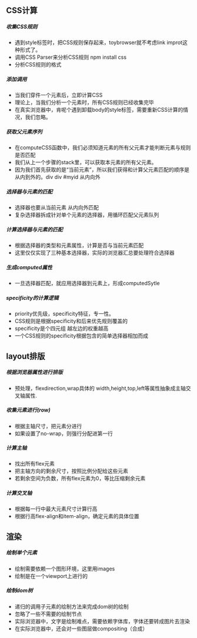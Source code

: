 ## CSS计算
##### 收集CSS规则
- 遇到style标签时，把CSS规则保存起来，toybrowser就不考虑link improt这种形式了。
- 调用CSS Parser来分析CSS规则 npm install css
- 分析CSS规则的格式

##### 添加调用
- 当我们穿件一个元素后，立即计算CSS
- 理论上，当我们分析一个元素时，所有CSS规则已经收集完毕
- 在真实浏览器中，肯呢个遇到卸载body的style标签，需要重新CSS计算的情况，我们忽略。

##### 获取父元素序列
- 在computeCSS函数中，我们必须知道元素的所有父元素才能判断元素与规则是否匹配
- 我们从上一个步骤的stack里，可以获取本元素的所有父元素。
- 因为我们首先获取的是“当前元素”，所以我们获得和计算父元素匹配的顺序是从内到外的。div div #myid 从内向外

##### 选择器与元素的匹配
- 选择器也要从当前元素 从内向外匹配
- 复杂选择器拆成针对单个元素的选择器，用循环匹配父元素队列

##### 计算选择器与元素的匹配
- 根据选择器的类型和元素属性，计算是否与当前元素匹配
- 这里仅仅实现了三种基本选择器，实际的浏览器汇总要处理符合选择器

##### 生成computed属性
- 一旦选择器匹配，就应用选择器到元素上，形成computedSytle

##### specificity的计算逻辑
- priority优先级，specificity特征，专一性。
- CSS规则是根据specificity和后来优先规则覆盖的
- specificity是个四元组 越左边的权重越高
- 一个CSS规则的specificity根据包含的简单选择器相加而成


## layout排版
##### 根据浏览器属性进行排版
- 预处理，flexdirection,wrap具体的 width,height,top,left等属性抽象成主轴交叉轴属性.

##### 收集元素进行(row)
- 根据主轴尺寸，把元素分进行
- 如果设置了no-wrap，则强行分配进第一行

##### 计算主轴
- 找出所有flex元素
- 把主轴方向的剩余尺寸，按照比例分配给这些元素
- 若剩余空间为负数，所有flex元素为0，等比压缩剩余元素

##### 计算交叉轴
- 根据每一行中最大元素尺寸计算行高
- 根据行高flex-align和item-align，确定元素的具体位置

## 渲染
##### 绘制单个元素
- 绘制需要依赖一个图形环境，这里用images
- 绘制是在一个viewport上进行的

##### 绘制dom树
- 递归的调用子元素的绘制方法来完成dom树的绘制
- 忽略了一些不需要的绘制节点
- 实际浏览器中，文字是绘制难点，需要依赖字体库，字体还要转成图片去渲染
- 在实际浏览器中，还会对一些图层做compositing（合成）

